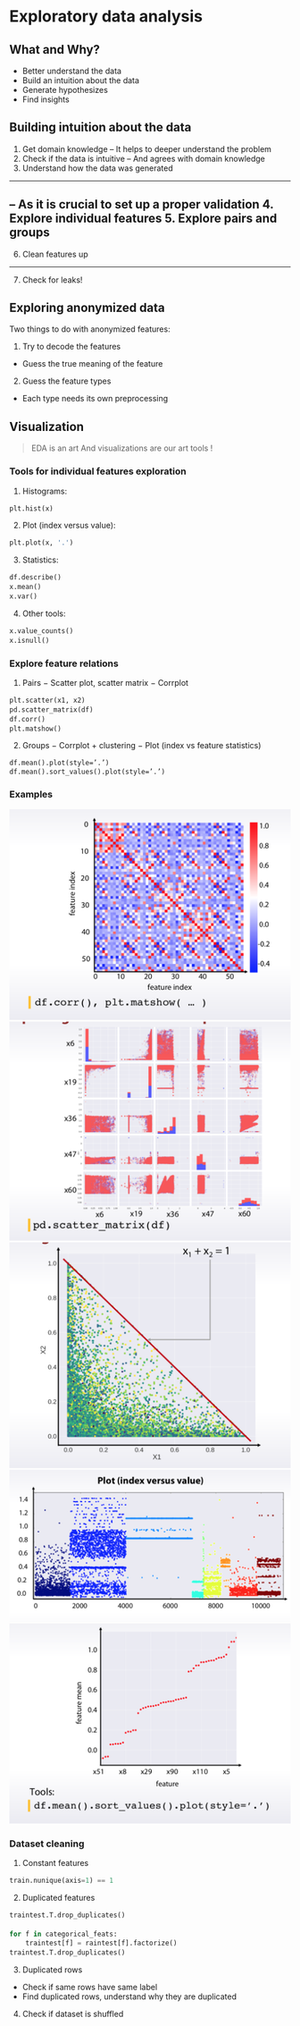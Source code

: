 # Exploratory data analysis

## What and Why?
- Better understand the data
- Build an intuition about the data
- Generate hypothesizes
- Find insights


## Building intuition about the data
1. Get domain knowledge
– It helps to deeper understand the problem
2. Check if the data is intuitive
– And agrees with domain knowledge
3. Understand how the data was generated
---
– As it is crucial to set up a proper validation
4. Explore individual features
5. Explore pairs and groups
---
6. Clean features up
---
7. Check for leaks!


## Exploring anonymized data
Two things to do with anonymized features:
1. Try to decode the features
- Guess the true meaning of the feature
2. Guess the feature types
- Each type needs its own preprocessing


## Visualization

> EDA is an art And visualizations are our art tools !

### Tools for individual features exploration

1. Histograms:
```python
plt.hist(x)
```
2. Plot (index versus value):
```python
plt.plot(x, '.')
```
3. Statistics:
```python
df.describe()
x.mean()
x.var()
```
4. Other tools:
```python
x.value_counts()
x.isnull()
```

### Explore feature relations 
1. Pairs
− Scatter plot, scatter matrix
− Corrplot
```python
plt.scatter(x1, x2)
pd.scatter_matrix(df)
df.corr()
plt.matshow()
```
2. Groups
− Corrplot + clustering
− Plot (index vs feature statistics)
```
df.mean().plot(style=’.’)
df.mean().sort_values().plot(style=’.’)
```

### Examples
![](resources/11.png)
![](resources/12.png)
![](resources/13.png)
![](resources/14.png)
![](resources/15.png)

### Dataset cleaning

1. Constant features
```python
train.nunique(axis=1) == 1
```
2. Duplicated features
```python
traintest.T.drop_duplicates()

for f in categorical_feats: 
    traintest[f] = raintest[f].factorize()
traintest.T.drop_duplicates()
```
3. Duplicated rows
- Check if same rows have same label
- Find duplicated rows, understand why they are duplicated

4. Check if dataset is shuffled





    